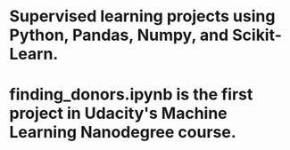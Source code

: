# Supervised learning projects using Python, Pandas, Numpy, and Scikit-Learn.
# finding_donors.ipynb is the first project in Udacity's Machine Learning Nanodegree course.
